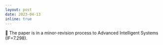 ```yaml
---
layout: post
date: 2023-04-13
inline: true
---
```


📝 The paper is in a minor-revision process to Advanced Intelligent Systems (IF=7.298).